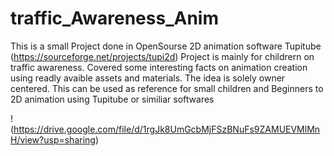 # traffic_Awareness_Anim

This is a small Project done in OpenSourse 2D animation software Tupitube (https://sourceforge.net/projects/tupi2d)
Project is mainly for childrern on traffic awareness. Covered some interesting facts on animation creation using readly avaible assets and materials. The idea is solely owner centered.
This can be used as reference for small children and Beginners to 2D animation using Tupitube or similiar softwares

!(https://drive.google.com/file/d/1rgJk8UmGcbMjFSzBNuFs9ZAMUEVMlMnH/view?usp=sharing)


